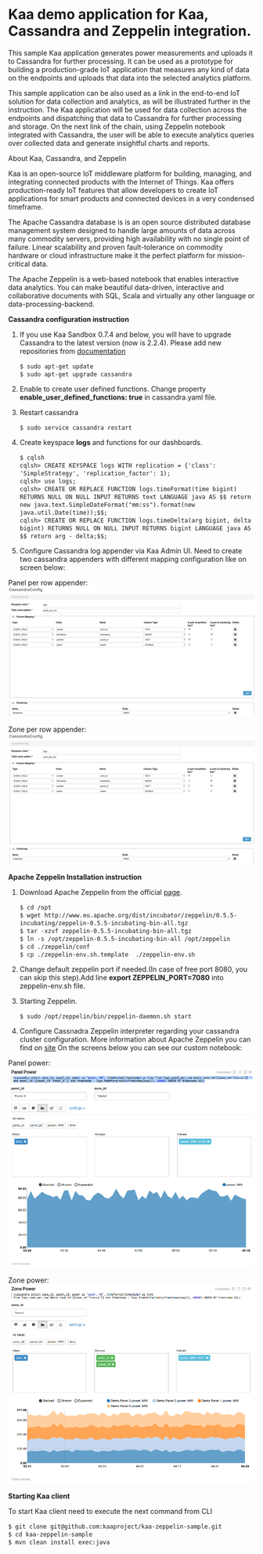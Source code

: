Kaa demo application for Kaa, Cassandra and Zeppelin integration.
============================
This sample Kaa application generates power measurements and uploads it to Cassandra for further processing. It can be used as a prototype for building a production-grade IoT application that measures any kind of data on the endpoints and uploads that data into the selected analytics platform.

This sample application can be also used as a link in the end-to-end IoT solution for data collection and analytics, as will be illustrated further in the instruction. The Kaa application will be used for data collection across the endpoints and dispatching that data to Cassandra for further processing and storage. On the next link of the chain, using Zeppelin notebook integrated with Cassandra, the user will be able to execute analytics queries over collected data and generate insightful charts and reports. 

About Kaa, Cassandra, and Zeppelin

Kaa is an open-source IoT middleware platform for building, managing, and integrating connected products with the Internet of Things. Kaa offers production-ready IoT features that allow developers to create IoT applications for smart products and connected devices in a very condensed timeframe.

The Apache Cassandra database is is an open source distributed database management system designed to handle large amounts of data across many commodity servers, providing high availability with no single point of failure. Linear scalability and proven fault-tolerance on commodity hardware or cloud infrastructure make it the perfect platform for mission-critical data. 

The Apache Zeppelin is a web-based notebook that enables interactive data analytics. You can make beautiful data-driven, interactive and collaborative documents with SQL, Scala and virtually any other language or data-processing-backend.

**Cassandra configuration instruction**

1. If you use Kaa Sandbox 0.7.4 and below, you will have to upgrade Cassandra to the latest version (now is 2.2.4). Please add new repositories from [documentation](http://wiki.apache.org/cassandra/DebianPackaging)

   ```
   $ sudo apt-get update
   $ sudo apt-get upgrade cassandra
   ```

2. Enable to create user defined functions. Change property **enable_user_defined_functions: true** in cassandra.yaml file.

3. Restart cassandra

   ```
   $ sudo service cassandra restart
   ```

4. Create keyspace **logs** and functions for our dashboards.

   ```
   $ cqlsh
   cqlsh> CREATE KEYSPACE logs WITH replication = {'class': 'SimpleStrategy', 'replication_factor': 1);
   cqlsh> use logs;
   cqlsh> CREATE OR REPLACE FUNCTION logs.timeFormat(time bigint) RETURNS NULL ON NULL INPUT RETURNS text LANGUAGE java AS $$ return new java.text.SimpleDateFormat("mm:ss").format(new java.util.Date(time));$$;
   cqlsh> CREATE OR REPLACE FUNCTION logs.timeDelta(arg bigint, delta bigint) RETURNS NULL ON NULL INPUT RETURNS bigint LANGUAGE java AS $$ return arg - delta;$$;
   ```

5. Configure Cassandra log appender via Kaa Admin UI. Need  to create two cassandra appenders with different mapping configuration like on screen below:
  
Panel per row appender:
  ![this](images/cassandra_appender_panel.png "Panel per row appender")

Zone per row appender:
  ![this](images/cassandra_appender_zone.png "Zone per row appender")

**Apache Zeppelin Installation instruction**

1. Download Apache Zeppelin from the official [page]( http://zeppelin.incubator.apache.org/download.html).

   ```
   $ cd /opt
   $ wget http://www.eu.apache.org/dist/incubator/zeppelin/0.5.5-incubating/zeppelin-0.5.5-incubating-bin-all.tgz
   $ tar -xzvf zeppelin-0.5.5-incubating-bin-all.tgz
   $ ln -s /opt/zeppelin-0.5.5-incubating-bin-all /opt/zeppelin
   $ cd ./zeppelin/conf
   $ cp ./zeppelin-env.sh.template  ./zeppelin-env.sh
   ```
2. Change default zeppelin port if needed.(In case of free port 8080, you can skip this step).Add line **export ZEPPELIN_PORT=7080** into zeppelin-env.sh file.

3. Starting Zeppelin.

   ```
   $ sudo /opt/zeppelin/bin/zeppelin-daemon.sh start
   ```

4. Configure Cassnadra Zeppelin interpreter regarding your cassandra cluster configuration.
    More information about Apache Zeppelin you can find on [site](http://zeppelin.incubator.apache.org/)
    On the screens below you can see our custom notebook:

Panel power:
  ![this](images/zeppelin_notebook_panel.png "Panel power")

Zone power:
  ![this](images/zeppelin_notebook_zone.png "Zone power")


**Starting Kaa client**
 
To start Kaa client need to execute the next command from CLI

  ```
  $ git clone git@github.com:kaaproject/kaa-zeppelin-sample.git
  $ cd kaa-zeppelin-sample
  $ mvn clean install exec:java
  ```

